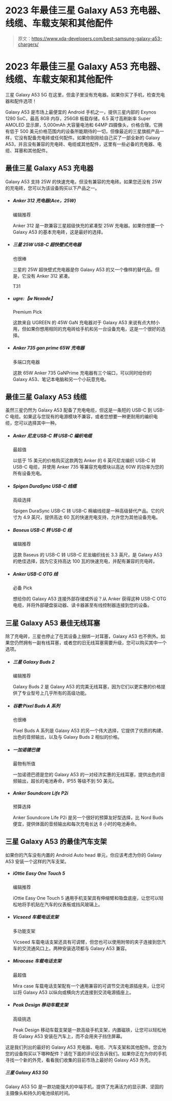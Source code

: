 # 2023 年最佳三星 Galaxy A53 充电器、线缆、车载支架和其他配件

> 原文：<https://www.xda-developers.com/best-samsung-galaxy-a53-chargers/>

# 2023 年最佳三星 Galaxy A53 充电器、线缆、车载支架和其他配件

三星 Galaxy A53 5G 在这里，但盒子里没有充电器。如果你买了手机，检查充电器和配件选项！

Galaxy A53 是市场上最便宜的 Android 手机之一，提供三星内部的 Exynos 1280 SoC，最高 8GB 内存，256GB 板载存储，6.5 英寸高刷新率 Super AMOLED 显示屏，5,000mAh 大容量电池和 64MP 四摄像头，价格合理。它拥有低于 500 美元价格范围内的设备所能期待的一切，但像最近的三星旗舰产品一样，它没有配备充电砖或任何配件。如果你刚刚给自己买了一部全新的 Galaxy A53，并且没有兼容的充电砖、电缆或其他配件，这里有一些必备的充电器、电缆、耳塞和其他配件。

## 最佳三星 Galaxy A53 充电器

Galaxy A53 支持 25W 的快速充电，但没有兼容的充电砖。如果您还没有 25W 的充电砖，您可以为该设备购买以下产品之一。

*   ##### Anker 312 充电器(Ace，25W)

    编辑推荐

    Anker 312 是一款兼容三星超级快充的紧凑型 25W 充电器。如果你想要一个 Galaxy A53 的基本充电砖，这是最好的选择。

*   ##### 三星 25W USB-C 超快壁式充电器

    也很棒

    三星的 25W 超快壁式充电器是你 Galaxy A53 的又一个像样的替代品。但是，它没有 Anker 312 紧凑。

    T31
*   ##### ugre:【w Nexode】

    Premium Pick

    这款来自 UGREEN 的 45W GaN 充电器对于 Galaxy A53 来说有点大材小用，但如果你想用相同的充电砖给手机和另一台设备充电，这是一个很好的选择。

*   ##### Anker 735 gan prime 65W 充电器

    多端口充电器

    这款 65W Anker 735 GaNPrime 充电器有三个端口，可以同时给你的 Galaxy A53、笔记本电脑和另一个小玩意充电。

## 最佳三星 Galaxy A53 线缆

虽然三星仍然为 Galaxy A53 配备了充电电缆，但这是一条短的 USB-C 到 USB-C 电缆。如果这与您现有的电源模块不兼容，或者您想要一种更耐用的编织电缆，您可以选择其中一种。

*   ##### Anker 尼龙 USB-C 转 USB-C 编织电缆

    最超值

    以低于 15 美元的价格购买这款两包 Anker 的 6 英尺尼龙编织 USB-C 转 USB-C 电缆，并使用 Anker 735 等兼容充电模块以高达 60W 的功率为您的所有设备充电。

*   ##### Spigen DuraSync USB-C 线缆

    高级选择

    Spigen DuraSync USB-C 转 USB-C 棉编线缆是一种高级替代产品。它的尺寸为 4.9 英尺，提供高达 60 瓦的快速充电支持，允许您为其他设备充电。

*   ##### Baseus USB-C 转 USB-C 线

    编辑推荐

    这款 Baseus 的 USB-C 转 USB-C 尼龙编织线长 3.3 英尺，是 Galaxy A53 的绝佳选择，因为它支持高达 100 瓦的快速充电，并配有兼容的充电砖。

*   ##### Anker USB-C OTG 线

    必备 Pick

    想给你的 Galaxy A53 连接外部存储或外设？从 Anker 获得这种 USB-C OTG 电缆，并将外部硬盘驱动器、读卡器甚至有线控制器连接到您的设备。

## 三星 Galaxy A53 最佳无线耳塞

除了充电砖，三星也停止了在其设备上捆绑一对耳塞，Galaxy A53 也不例外。如果您仍然拥有一副有线耳塞，或者您的旧无线耳塞需要升级，您可以购买其中一个选项。

*   ##### 三星 Galaxy Buds 2

    编辑推荐

    Galaxy Buds 2 是 Galaxy A53 的完美无线耳塞，因为它们以更实惠的价格提供了专业型号上几乎所有的高级功能。

*   ##### 谷歌 Pixel Buds A 系列

    也很棒

    Pixel Buds A 系列是 Galaxy A53 的另一个伟大选择，它提供了优质的构建、出色的音频输出，以及与 Galaxy Buds 2 相似的价格。

*   ##### 一加诺德巴德

    最物有所值

    一加诺德巴德是您的 Galaxy A53 的一对经济实惠的无线耳塞，提供出色的音频输出，超长的电池寿命，IP55 等级不到 50 美元。

*   ##### Anker Soundcore Life P2i

    预算选择

    Anker Soundcore Life P2i 是另一个很好的预算友好型选择，比 Nord Buds 便宜，提供体面的音频输出和每次充电长达 8 小时的电池寿命。

## 三星 Galaxy A53 的最佳汽车支架

如果你的汽车没有内置的 Android Auto head 单元，你应该考虑为你的 Galaxy A53 安装一个这样的汽车支架。

*   ##### iOttie Easy One Touch 5

    编辑推荐

    iOttie Easy One Touch 5 通用手机支架具有伸缩臂和吸盘底座，让您可以轻松地将手机贴在汽车的仪表板或挡风玻璃上。

*   ##### Vicseed 车载电话支架

    多功能支架

    Vicseed 车载电话支架还具有可调臂，但您也可以使用附带的夹子连接到您汽车的交流通风口上。两种安装选项都与 Galaxy A53 兼容。

*   ##### Miracase 车载电话支架

    最超值

    Mira case 车载电话支架配有一个通用兼容的可调节交流电源插座夹，让您可以将 Galaxy A53 以纵向或横向方式连接到交流电源插座上。

*   ##### Peak Design 移动车载支架

    高级挑选

    Peak Design 移动车载支架是一款高级手机支架，内置磁铁，让您可以轻松地将 Galaxy A53 安装在汽车上，而不会用夹子挡住屏幕。

这是我们列出的最好的 Galaxy A53 充电器、电缆、汽车支架和其他配件。您会为您的设备购买以下哪种配件？请在下面的评论区告诉我们。如果你正在为你的手机寻找一个新的外壳，看看我们收集的目前市场上最好的 Galaxy A53 外壳。

##### 三星 Galaxy A53 5G

Galaxy A53 5G 是一款功能强大的中端手机，提供了充满活力的显示屏、坚固的主摄像头和持久的电池续航时间。